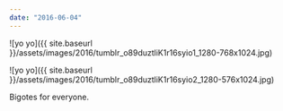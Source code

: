 ```yaml
---
date: "2016-06-04"
---
```


![yo yo]({{ site.baseurl }}/assets/images/2016/tumblr_o89duztliK1r16syio1_1280-768x1024.jpg)

![yo yo]({{ site.baseurl }}/assets/images/2016/tumblr_o89duztliK1r16syio2_1280-576x1024.jpg)

Bigotes for everyone.
